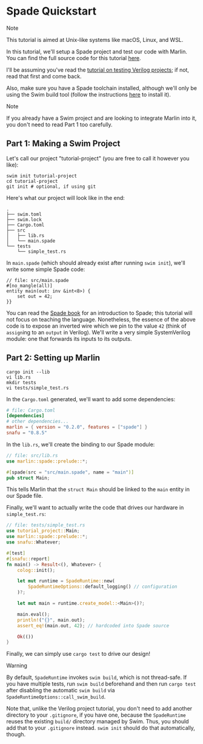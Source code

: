 # Spade Quickstart

> [!NOTE]
> This tutorial is aimed at Unix-like systems like macOS, Linux, and WSL.

In this tutorial, we'll setup a Spade project and test our code with
Marlin. You can find the full source code for this tutorial [here](https://github.com/ethanuppal/marlin/tree/main/examples/spade-project).

I'll be assuming you've read the [tutorial on testing Verilog projects](../verilog/quickstart.md); if not, read that first and come back.

Also, make sure you have a Spade toolchain installed, although we'll only be using the Swim build tool
(follow the instructions [here](https://docs.spade-lang.org/swim/install.html)
to install it).

> [!NOTE]
> If you already have a Swim project and are looking to integrate Marlin into
> it, you don't need to read Part 1 too carefully.

## Part 1: Making a Swim Project

Let's call our project "tutorial-project" (you are free to call it however you
like):
```shell
swim init tutorial-project
cd tutorial-project
git init # optional, if using git
```

Here's what our project will look like in the end:

```
.
├── swim.toml
├── swim.lock
├── Cargo.toml
├── src
│   ├── lib.rs
│   └── main.spade
└── tests
    └── simple_test.rs
```

In `main.spade` (which should already exist after running `swim init`), we'll write some simple Spade code:

```spade
// file: src/main.spade
#[no_mangle(all)]
entity main(out: inv &int<8>) {
    set out = 42;
}}
```

You can read the [Spade book](https://docs.spade-lang.org/introduction.html) for an
introduction to Spade; this tutorial will not focus on teaching the language.
Nonetheless, the essence of the above code is to expose an inverted wire which
we pin to the value `42` (think of `assign`ing to an `output` in Verilog).
We'll write a very simple SystemVerilog module: one that forwards its inputs to
its outputs.

## Part 2: Setting up Marlin

```shell
cargo init --lib
vi lib.rs
mkdir tests
vi tests/simple_test.rs
```

In the `Cargo.toml` generated, we'll want to add some dependencies:

```toml
# file: Cargo.toml
[dependencies]
# other dependencies...
marlin = { version = "0.2.0", features = ["spade"] }
snafu = "0.8.5"
```

In the `lib.rs`, we'll create the binding to our Spade module:

```rust
// file: src/lib.rs
use marlin::spade::prelude::*;

#[spade(src = "src/main.spade", name = "main")]
pub struct Main;
```

This tells Marlin that the `struct Main` should be linked to the `main` entity
in our Spade file.

Finally, we'll want to actually write the code that drives our hardware in `simple_test.rs`:

```rust
// file: tests/simple_test.rs
use tutorial_project::Main;
use marlin::spade::prelude::*;
use snafu::Whatever;

#[test]
#[snafu::report]
fn main() -> Result<(), Whatever> {
    colog::init();

    let mut runtime = SpadeRuntime::new(
        SpadeRuntimeOptions::default_logging() // configuration 
    )?;

    let mut main = runtime.create_model::<Main>()?;

    main.eval();
    println!("{}", main.out);
    assert_eq!(main.out, 42); // hardcoded into Spade source

    Ok(())
}
```

Finally, we can simply use `cargo test` to drive our design!

> [!WARNING]
> By default, `SpadeRuntime` invokes `swim build`, which is not thread-safe. If
> you have multiple tests, run `swim build` beforehand and then run `cargo test`
> after disabling the automatic `swim build` via
> `SpadeRuntimeOptions::call_swim_build`.

Note that, unlike the Verilog project tutorial, you don't need to add another
directory to your `.gitignore`, if you have one, because the `SpadeRuntime`
reuses the existing `build/` directory managed by Swim. Thus, you should add
that to your `.gitignore` instead. `swim init` should do that automatically,
though.
